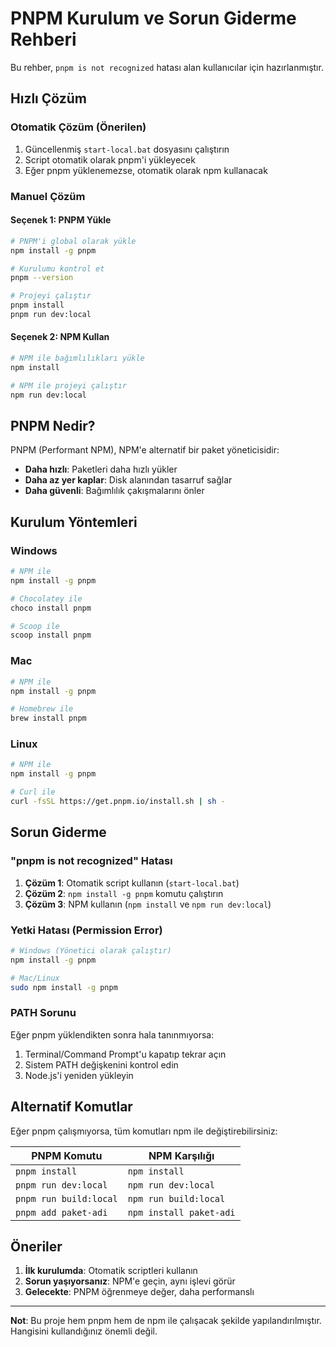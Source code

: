 # PNPM Kurulum ve Sorun Giderme Rehberi

Bu rehber, `pnpm is not recognized` hatası alan kullanıcılar için hazırlanmıştır.

## Hızlı Çözüm

### Otomatik Çözüm (Önerilen)
1. Güncellenmiş `start-local.bat` dosyasını çalıştırın
2. Script otomatik olarak pnpm'i yükleyecek
3. Eğer pnpm yüklenemezse, otomatik olarak npm kullanacak

### Manuel Çözüm

#### Seçenek 1: PNPM Yükle
```bash
# PNPM'i global olarak yükle
npm install -g pnpm

# Kurulumu kontrol et
pnpm --version

# Projeyi çalıştır
pnpm install
pnpm run dev:local
```

#### Seçenek 2: NPM Kullan
```bash
# NPM ile bağımlılıkları yükle
npm install

# NPM ile projeyi çalıştır
npm run dev:local
```

## PNPM Nedir?

PNPM (Performant NPM), NPM'e alternatif bir paket yöneticisidir:
- **Daha hızlı**: Paketleri daha hızlı yükler
- **Daha az yer kaplar**: Disk alanından tasarruf sağlar
- **Daha güvenli**: Bağımlılık çakışmalarını önler

## Kurulum Yöntemleri

### Windows
```bash
# NPM ile
npm install -g pnpm

# Chocolatey ile
choco install pnpm

# Scoop ile
scoop install pnpm
```

### Mac
```bash
# NPM ile
npm install -g pnpm

# Homebrew ile
brew install pnpm
```

### Linux
```bash
# NPM ile
npm install -g pnpm

# Curl ile
curl -fsSL https://get.pnpm.io/install.sh | sh -
```

## Sorun Giderme

### "pnpm is not recognized" Hatası
1. **Çözüm 1**: Otomatik script kullanın (`start-local.bat`)
2. **Çözüm 2**: `npm install -g pnpm` komutu çalıştırın
3. **Çözüm 3**: NPM kullanın (`npm install` ve `npm run dev:local`)

### Yetki Hatası (Permission Error)
```bash
# Windows (Yönetici olarak çalıştır)
npm install -g pnpm

# Mac/Linux
sudo npm install -g pnpm
```

### PATH Sorunu
Eğer pnpm yüklendikten sonra hala tanınmıyorsa:
1. Terminal/Command Prompt'u kapatıp tekrar açın
2. Sistem PATH değişkenini kontrol edin
3. Node.js'i yeniden yükleyin

## Alternatif Komutlar

Eğer pnpm çalışmıyorsa, tüm komutları npm ile değiştirebilirsiniz:

| PNPM Komutu | NPM Karşılığı |
|-------------|---------------|
| `pnpm install` | `npm install` |
| `pnpm run dev:local` | `npm run dev:local` |
| `pnpm run build:local` | `npm run build:local` |
| `pnpm add paket-adi` | `npm install paket-adi` |

## Öneriler

1. **İlk kurulumda**: Otomatik scriptleri kullanın
2. **Sorun yaşıyorsanız**: NPM'e geçin, aynı işlevi görür
3. **Gelecekte**: PNPM öğrenmeye değer, daha performanslı

---

**Not**: Bu proje hem pnpm hem de npm ile çalışacak şekilde yapılandırılmıştır. Hangisini kullandığınız önemli değil.